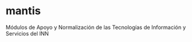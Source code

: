 mantis
==========

Módulos de Apoyo y Normalización de las Tecnologías de Información y Servicios del INN
